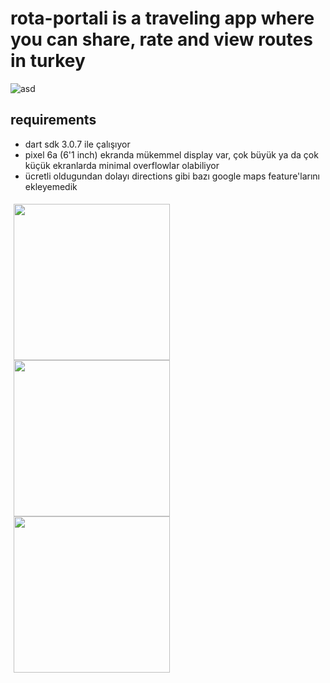 # rota-portali is a traveling app where you can share, rate and view routes in turkey

![asd](https://github.com/bugrahankaramollaoglu/rota_portaliflappy/blob/main/graphics/graphic.png)

## requirements

* dart sdk 3.0.7 ile çalışıyor
* pixel 6a (6'1 inch) ekranda mükemmel display var, çok büyük ya da çok küçük ekranlarda minimal overflowlar olabiliyor
* ücretli oldugundan dolayı directions gibi bazı google maps feature'larını ekleyemedik


<div style="display: flex;">
  <div style="flex: 50%; padding: 5px;">
    <img src="https://github.com/bugrahankaramollaoglu/rota_portali/blob/main/graphics/1.png" width="250" />
    <img src="https://github.com/bugrahankaramollaoglu/rota_portali/blob/main/graphics/2.png" width="250" />
    <img src="https://github.com/bugrahankaramollaoglu/rota_portali/blob/main/graphics/3.png" width="250" />
</div>
